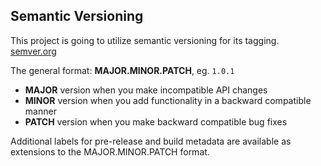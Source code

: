 ## Semantic Versioning

This project is going to utilize semantic versioning for its tagging.
[semver.org](https://semver.org/)

The general format:
**MAJOR.MINOR.PATCH**, eg. `1.0.1`

- **MAJOR** version when you make incompatible API changes
- **MINOR** version when you add functionality in a backward compatible manner
- **PATCH** version when you make backward compatible bug fixes

Additional labels for pre-release and build metadata are available as extensions to the MAJOR.MINOR.PATCH format.

